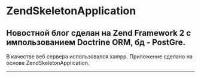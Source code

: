 ZendSkeletonApplication
=======================

Новостной блог сделан на Zend Framework 2 с импользованием Doctrine ORM, бд - PostGre.
------------

В качестве веб сервера использовался xampp. Приложение сделано на основе ZendSkeletonApplication.



---------------------------


